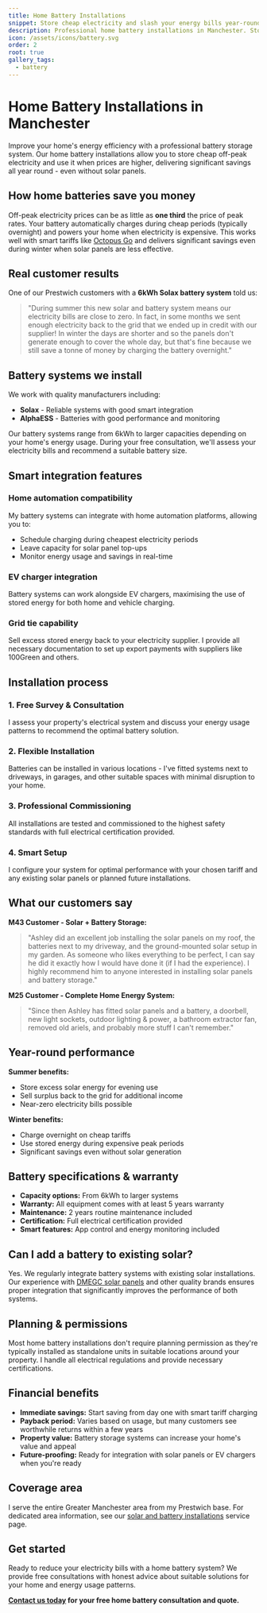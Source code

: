 ```yaml
---
title: Home Battery Installations
snippet: Store cheap electricity and slash your energy bills year-round.
description: Professional home battery installations in Manchester. Store cheap off-peak electricity and use it when prices are high. Works with or without solar panels.
icon: /assets/icons/battery.svg
order: 2
root: true
gallery_tags:
  - battery
---
```


# Home Battery Installations in Manchester

Improve your home's energy efficiency with a professional battery storage system. Our home battery installations allow you to store cheap off-peak electricity and use it when prices are higher, delivering significant savings all year round - even without solar panels.

## How home batteries save you money

Off-peak electricity prices can be as little as **one third** the price of peak rates. Your battery automatically charges during cheap periods (typically overnight) and powers your home when electricity is expensive. This works well with smart tariffs like [Octopus Go](https://octopus.energy/tariffs/) and delivers significant savings even during winter when solar panels are less effective.

## Real customer results

One of our Prestwich customers with a **6kWh Solax battery system** told us:

> "During summer this new solar and battery system means our electricity bills are close to zero. In fact, in some months we sent enough electricity back to the grid that we ended up in credit with our supplier! In winter the days are shorter and so the panels don't generate enough to cover the whole day, but that's fine because we still save a tonne of money by charging the battery overnight."

## Battery systems we install

We work with quality manufacturers including:

- **Solax** - Reliable systems with good smart integration
- **AlphaESS** - Batteries with good performance and monitoring

Our battery systems range from 6kWh to larger capacities depending on your home's energy usage. During your free consultation, we'll assess your electricity bills and recommend a suitable battery size.

## Smart integration features

### Home automation compatibility

My battery systems can integrate with home automation platforms, allowing you to:

- Schedule charging during cheapest electricity periods
- Leave capacity for solar panel top-ups
- Monitor energy usage and savings in real-time

### EV charger integration

Battery systems can work alongside EV chargers, maximising the use of stored energy for both home and vehicle charging.

### Grid tie capability

Sell excess stored energy back to your electricity supplier. I provide all necessary documentation to set up export payments with suppliers like 100Green and others.

## Installation process

### 1. Free Survey & Consultation

I assess your property's electrical system and discuss your energy usage patterns to recommend the optimal battery solution.

### 2. Flexible Installation

Batteries can be installed in various locations - I've fitted systems next to driveways, in garages, and other suitable spaces with minimal disruption to your home.

### 3. Professional Commissioning

All installations are tested and commissioned to the highest safety standards with full electrical certification provided.

### 4. Smart Setup

I configure your system for optimal performance with your chosen tariff and any existing solar panels or planned future installations.

## What our customers say

**M43 Customer - Solar + Battery Storage:**

> "Ashley did an excellent job installing the solar panels on my roof, the batteries next to my driveway, and the ground-mounted solar setup in my garden. As someone who likes everything to be perfect, I can say he did it exactly how I would have done it (if I had the experience). I highly recommend him to anyone interested in installing solar panels and battery storage."

**M25 Customer - Complete Home Energy System:**

> "Since then Ashley has fitted solar panels and a battery, a doorbell, new light sockets, outdoor lighting & power, a bathroom extractor fan, removed old ariels, and probably more stuff I can't remember."

## Year-round performance

**Summer benefits:**

- Store excess solar energy for evening use
- Sell surplus back to the grid for additional income
- Near-zero electricity bills possible

**Winter benefits:**

- Charge overnight on cheap tariffs
- Use stored energy during expensive peak periods
- Significant savings even without solar generation

## Battery specifications & warranty

- **Capacity options:** From 6kWh to larger systems
- **Warranty:** All equipment comes with at least 5 years warranty
- **Maintenance:** 2 years routine maintenance included
- **Certification:** Full electrical certification provided
- **Smart features:** App control and energy monitoring included

## Can I add a battery to existing solar?

Yes. We regularly integrate battery systems with existing solar installations. Our experience with [DMEGC solar panels](/dmegc-solar-panel-installer-manchester/) and other quality brands ensures proper integration that significantly improves the performance of both systems.

## Planning & permissions

Most home battery installations don't require planning permission as they're typically installed as standalone units in suitable locations around your property. I handle all electrical regulations and provide necessary certifications.

## Financial benefits

- **Immediate savings:** Start saving from day one with smart tariff charging
- **Payback period:** Varies based on usage, but many customers see worthwhile returns within a few years
- **Property value:** Battery storage systems can increase your home's value and appeal
- **Future-proofing:** Ready for integration with solar panels or EV chargers when you're ready

## Coverage area

I serve the entire Greater Manchester area from my Prestwich base. For dedicated area information, see our [solar and battery installations](/services/solar-and-battery-installations/) service page.

## Get started

Ready to reduce your electricity bills with a home battery system? We provide free consultations with honest advice about suitable solutions for your home and energy usage patterns.

**[Contact us today](/contact/) for your free home battery consultation and quote.**
